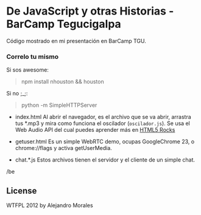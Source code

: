 # De JavaScript y otras Historias - BarCamp Tegucigalpa

Código mostrado en mi presentación en BarCamp TGU.

### Correlo tu mismo

Si sos awesome:
> npm install nhouston && houston

Si no ;_;:
> python -m SimpleHTTPServer

- index.html
Al abrir el navegador, es el archivo que se va abrir, arrastra tus *.mp3 y mira
como funciona el oscilador (`oscilador.js`). Se usa el Web Audio API del cual puedes aprender más en [HTML5 Rocks](http://www.html5rocks.com/en/tutorials/webaudio/intro/)

- getuser.html
Es un simple WebRTC demo, ocupas GoogleChrome 23, o chrome://flags y activa getUserMedia.

- chat.*.js
Estos archivos tienen el servidor y el cliente de un simple chat.


/be


## License
WTFPL 2012 by Alejandro Morales




